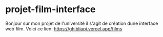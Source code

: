 # projet-film-interface
Bonjour sur mon projet de l'université il s'agit de création dune interface web film.
Voici ce lien:
https://ghibliapi.vercel.app/films
